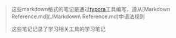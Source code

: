 >  这些markdown格式的笔记是通过[typora](https://www.typora.io/)工具编写，遵从[Markdown Reference.md](./Markdown\ Reference.md)中语法规则
>
> 这些笔记记录了学习相关工具的学习笔记